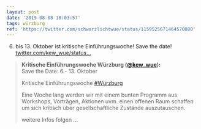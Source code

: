 ```yaml
---
layout: post
date: '2019-08-08 18:03:57'
tags: würzburg
ref: 'https://twitter.com/schwarzlichtwue/status/1159525671464570880'
---
```

6. bis 13. Oktober ist kritische Einführungswoche! Save the date! [twitter.com/kew_wue/status…](https://twitter.com/kew_wue/status/1159524460552216581)
> <b>Kritische Einführungswoche Würzburg ([@kew_wue](https://twitter.com/kew_wue)):</b>  
>Save the Date: 6.- 13. Oktober   
>  
>Kritische Einführungswoche [#Würzburg](/t/würzburg)  
>  
>  
>  
>Eine Woche lang werden wir mit einem bunten Programm aus Workshops, Vorträgen, Aktionen uvm. einen offenen Raum schaffen um sich kritisch über gesellschaftliche Zustände auszutauschen.  
>  
>  
>  
>weitere Infos folgen ...  

